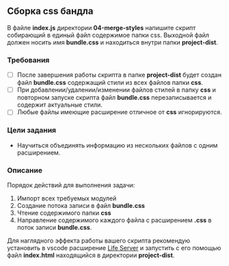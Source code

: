 ## Сборка css бандла

В файле **index.js** директории **04-merge-styles** напишите скрипт собирающий в единый файл содержимое папки css. Выходной файл должен носить имя **bundle.css** и находиться внутри папки **project-dist**.

### Требования

- [ ] После завершения работы скрипта в папке **project-dist** будет создан файл **bundle.css** содержащий стили из всех файлов папки **css**.
- [ ] При добавлении/удалении/изменении файлов стилей в папку **css** и повторном запуске скрипта файл **bundle.css** перезаписывается и содержит актуальные стили.
- [ ] Любые файлы имеющие расширение отличное от **css** игнорируются.

### Цели задания

- Научиться объединять информацию из нескольких файлов с одним расширением.

### Описание
Порядок действий для выполнения задачи:

1. Импорт всех требуемых модулей
2. Создание потока записи в файл **bundle.css**
3. Чтение содержимого папки **css**
4. Направление содержимого каждого файла с расширением **.css** в поток записи **bundle.css**.

Для наглядного эффекта работы вашего скрипта рекомендую установить в vscode расширение [Life Server](https://marketplace.visualstudio.com/items?itemName=ritwickdey.LiveServer) и запустить с его помощью файл **index.html** находящийся в директории **project-dist**.
